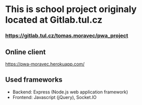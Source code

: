 # This is school project originaly located at Gitlab.tul.cz
### https://gitlab.tul.cz/tomas.moravec/pwa_project

## Online client
https://pwa-moravec.herokuapp.com/

## Used frameworks
* Backend: Express (Node.js web application framework)
* Frontend: Javascript (jQuery), Socket.IO
